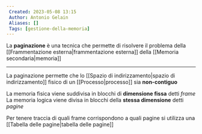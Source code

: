 ```yaml
---
 Created: 2023-05-08 13:15
 Author: Antonio Gelain
 Aliases: []
 Tags: [gestione-della-memoria]
---
```


La **paginazione** è una tecnica che permette di risolvere il problema della [[Frammentazione esterna|frammentazione esterna]] della [[Memoria secondaria|memoria]]

---

La paginazione permette che lo [[Spazio di indirizzamento|spazio di indirizzamento]] fisico di un [[Processo|processo]] sia **non-contiguo**

La memoria fisica viene suddivisa in blocchi di **dimensione fissa** detti *frame*
La memoria logica viene divisa in blocchi della **stessa dimensione** detti *pagine*

Per tenere traccia di quali frame corrispondono a quali pagine si utilizza una [[Tabella delle pagine|tabella delle pagine]]